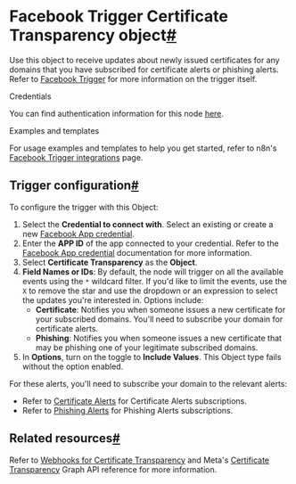 [](https://github.com/n8n-io/n8n-docs/edit/main/docs/integrations/builtin/trigger-nodes/n8n-nodes-base.facebooktrigger/certificate-transparency.md "Edit this page")

# Facebook Trigger Certificate Transparency object[#](#facebook-trigger-certificate-transparency-object "Permanent link")

Use this object to receive updates about newly issued certificates for any domains that you have subscribed for certificate alerts or phishing alerts. Refer to [Facebook Trigger](../) for more information on the trigger itself.

Credentials

You can find authentication information for this node [here](../../../credentials/facebookapp/).

Examples and templates

For usage examples and templates to help you get started, refer to n8n's [Facebook Trigger integrations](https://n8n.io/integrations/facebook-trigger/) page.

## Trigger configuration[#](#trigger-configuration "Permanent link")

To configure the trigger with this Object:

1.  Select the **Credential to connect with**. Select an existing or create a new [Facebook App credential](../../../credentials/facebookapp/).
2.  Enter the **APP ID** of the app connected to your credential. Refer to the [Facebook App credential](../../../credentials/facebookapp/) documentation for more information.
3.  Select **Certificate Transparency** as the **Object**.
4.  **Field Names or IDs**: By default, the node will trigger on all the available events using the `*` wildcard filter. If you'd like to limit the events, use the `X` to remove the star and use the dropdown or an expression to select the updates you're interested in. Options include:
    *   **Certificate**: Notifies you when someone issues a new certificate for your subscribed domains. You'll need to subscribe your domain for certificate alerts.
    *   **Phishing**: Notifies you when someone issues a new certificate that may be phishing one of your legitimate subscribed domains.
5.  In **Options**, turn on the toggle to **Include Values**. This Object type fails without the option enabled.

For these alerts, you'll need to subscribe your domain to the relevant alerts:

*   Refer to [Certificate Alerts](https://developers.facebook.com/docs/certificate-transparency-api#certificate-alerts-subscribing) for Certificate Alerts subscriptions.
*   Refer to [Phishing Alerts](https://developers.facebook.com/docs/certificate-transparency-api#phishing-alerts-subscribing) for Phishing Alerts subscriptions.

## Related resources[#](#related-resources "Permanent link")

Refer to [Webhooks for Certificate Transparency](https://developers.facebook.com/docs/graph-api/webhooks/getting-started/webhooks-for-certificate-transparency) and Meta's [Certificate Transparency](https://developers.facebook.com/docs/graph-api/webhooks/reference/certificate-transparency/) Graph API reference for more information.